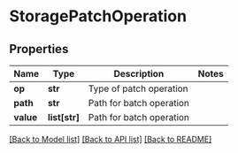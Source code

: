 # StoragePatchOperation

## Properties
Name | Type | Description | Notes
------------ | ------------- | ------------- | -------------
**op** | **str** | Type of patch operation | 
**path** | **str** | Path for batch operation | 
**value** | **list[str]** | Path for batch operation | 

[[Back to Model list]](../README.md#documentation-for-models) [[Back to API list]](../README.md#documentation-for-api-endpoints) [[Back to README]](../README.md)


